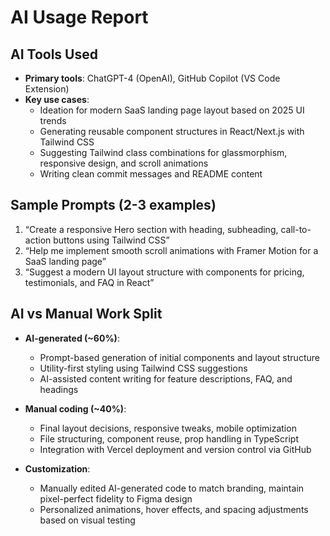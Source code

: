 # AI Usage Report

## AI Tools Used
- **Primary tools**: ChatGPT-4 (OpenAI), GitHub Copilot (VS Code Extension)
- **Key use cases**:
  - Ideation for modern SaaS landing page layout based on 2025 UI trends
  - Generating reusable component structures in React/Next.js with Tailwind CSS
  - Suggesting Tailwind class combinations for glassmorphism, responsive design, and scroll animations
  - Writing clean commit messages and README content

## Sample Prompts (2-3 examples)
1. “Create a responsive Hero section with heading, subheading, call-to-action buttons using Tailwind CSS”
2. “Help me implement smooth scroll animations with Framer Motion for a SaaS landing page”
3. “Suggest a modern UI layout structure with components for pricing, testimonials, and FAQ in React”

## AI vs Manual Work Split
- **AI-generated (~60%)**:
  - Prompt-based generation of initial components and layout structure
  - Utility-first styling using Tailwind CSS suggestions
  - AI-assisted content writing for feature descriptions, FAQ, and headings

- **Manual coding (~40%)**:
  - Final layout decisions, responsive tweaks, mobile optimization
  - File structuring, component reuse, prop handling in TypeScript
  - Integration with Vercel deployment and version control via GitHub

- **Customization**:
  - Manually edited AI-generated code to match branding, maintain pixel-perfect fidelity to Figma design
  - Personalized animations, hover effects, and spacing adjustments based on visual testing
